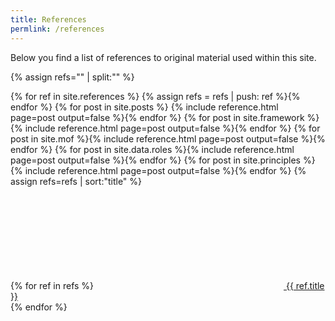 ```yaml
---
title: References
permlink: /references
---
```


Below you find a list of references to original material used within this site.

{% assign refs="" | split:"" %}

{% for ref in site.references %} {% assign refs = refs | push: ref %}{% endfor %}
{% for post in site.posts %} {% include reference.html page=post output=false %}{% endfor %}
{% for post in site.framework %}{% include reference.html page=post output=false %}{% endfor %}
{% for post in site.mof %}{% include reference.html page=post output=false %}{% endfor %}
{% for post in site.data.roles %}{% include reference.html page=post output=false %}{% endfor %}
{% for post in site.principles %}{% include reference.html page=post output=false %}{% endfor %}
{% assign refs=refs | sort:"title" %}
<footer><p>     
{% for ref in refs %}
<a class="feed" href="{{ ref.url }}" title="Reference">
  <svg class="love"><use xlink:href="#icon-heart"></use></svg>
  {{ ref.title }}
</a><br/>
{% endfor %}
</p></footer>